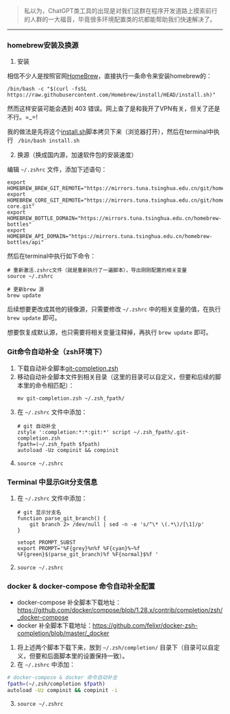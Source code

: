 > 私以为，ChatGPT类工具的出现是对我们这群在程序开发道路上摸索前行的人群的一大福音，毕竟很多环境配置类的坑都能帮助我们快速解决了。
***

### homebrew安装及换源
1. 安装

相信不少人是按照官网[HomeBrew](https://brew.sh/)，直接执行一条命令来安装homebrew的：
```shell
/bin/bash -c "$(curl -fsSL https://raw.githubusercontent.com/Homebrew/install/HEAD/install.sh)"
```
然而这样安装可能会遇到 403 错误。网上查了是和我开了VPN有关，但关了还是不行。=_=!

我的做法是先将这个[install.sh](https://raw.githubusercontent.com/Homebrew/install/HEAD/install.sh)脚本拷贝下来（浏览器打开），然后在terminal中执行 &nbsp; `/bin/bash install.sh`

2. 换源（换成国内源，加速软件包的安装速度）

编辑&nbsp;`~/.zshrc` 文件，添加下述语句：
```shell
export HOMEBREW_BREW_GIT_REMOTE="https://mirrors.tuna.tsinghua.edu.cn/git/homebrew/brew.git"
export HOMEBREW_CORE_GIT_REMOTE="https://mirrors.tuna.tsinghua.edu.cn/git/homebrew/homebrew-core.git"
export HOMEBREW_BOTTLE_DOMAIN="https://mirrors.tuna.tsinghua.edu.cn/homebrew-bottles"
export HOMEBREW_API_DOMAIN="https://mirrors.tuna.tsinghua.edu.cn/homebrew-bottles/api"
```
然后在terminal中执行如下命令：
```shell
# 重新激活.zshrc文件（就是重新执行了一遍脚本），导出刚刚配置的相关变量
source ~/.zshrc

# 更新brew 源
brew update
```
后续想要更改成其他的镜像源，只需要修改 `~/.zshrc` 中的相关变量的值，在执行 `brew update` 即可。

想要恢复成默认源，也只需要将相关变量注释掉，再执行 `brew update` 即可。

### Git命令自动补全（zsh环境下）
1. 下载自动补全脚本[git-completion.zsh](https://github.com/git/git/blob/master/contrib/completion/git-completion.zsh)
2. 移动自动补全脚本文件到相关目录（这里的目录可以自定义，但要和后续的脚本里的命令相匹配）：
    ```shell
    mv git-completion.zsh ~/.zsh_fpath/
    ```
3. 在 `~/.zshrc` 文件中添加：
    ```shell
    # git 自动补全
    zstyle ':completion:*:*:git:*' script ~/.zsh_fpath/.git-completion.zsh
    fpath=(~/.zsh_fpath $fpath)
    autoload -Uz compinit && compinit
    ```
4. `source ~/.zshrc`

### Terminal 中显示Git分支信息
1. 在 `~/.zshrc` 文件中添加：
    ```shell
    # git 显示分支名
    function parse_git_branch() {
        git branch 2> /dev/null | sed -n -e 's/^\* \(.*\)/[\1]/p'
    }

    setopt PROMPT_SUBST
    export PROMPT='%F{grey}%n%f %F{cyan}%~%f %F{green}$(parse_git_branch)%f %F{normal}$%f '
    ```
2. `source ~/.zshrc`

### docker & docker-compose 命令自动补全配置
* docker-compose 补全脚本下载地址：https://github.com/docker/compose/blob/1.28.x/contrib/completion/zsh/_docker-compose
* docker 补全脚本下载地址：https://github.com/felixr/docker-zsh-completion/blob/master/_docker

1. 将上述两个脚本下载下来，放到 `~/.zsh/completion/` 目录下（目录可以自定义，但要和后面脚本里的设置保持一致）。
2. 在 `~/.zshrc` 中添加：
```bash
# docker-compose & docker 命令自动补全
fpath=(~/.zsh/completion $fpath)
autoload -Uz compinit && compinit -i
```
3. `source ~/.zshrc`